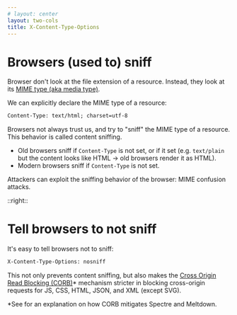 ```yaml
---
# layout: center
layout: two-cols
title: X-Content-Type-Options
---
```

<h1>Browsers (used to) sniff</h1>

<Transform scale="0.9">

Browser don't look at the file extension of a resource. Instead, they look at its [MIME type (aka media type)](https://www.iana.org/assignments/media-types/media-types.xhtml).

We can explicitly declare the MIME type of a resource:

```txt
Content-Type: text/html; charset=utf-8
```

Browsers not always trust us, and try to "sniff" the MIME type of a resource. This behavior is called <span class="color:accent">content sniffing</span>.

- Old browsers sniff if `Content-Type` is not set, or if it set (e.g. `text/plain` but the content looks like HTML → old browsers render it as HTML).
- Modern browsers sniff if `Content-Type` is not set.

Attackers can exploit the sniffing behavior of the browser: <span class="color:accent">MIME confusion attacks</span>.

</Transform>

::right::

<h1>Tell browsers to not sniff</h1>

<Transform scale="0.9">

It's easy to tell browsers not to sniff:

```txt
X-Content-Type-Options: nosniff
```

This not only prevents content sniffing, but also makes the [Cross Origin Read Blocking (CORB)](https://chromium.googlesource.com/chromium/src/+/main/services/network/cross_origin_read_blocking_explainer.md)* mechanism stricter in blocking cross-origin requests for JS, CSS, HTML, JSON, and XML (except SVG).

<p>*See <Anchor href="https://youtu.be/vfAHa5GBLio?si=sQ7PZFmASEtrHl9f&t=1102" text="Cross-origin fetches - HTTP 203" /> for an explanation on how CORB mitigates Spectre and Meltdown.</p>

</Transform>

<!--
Content sniffing is also called media type sniffing or MIME sniffing.

When the `Content-Type` header is not set, Chrome may analyze the first few bytes of the resource to determine its type. For example, if it encounters the `<!DOCTYPE html>` declaration at the beginning of a file, it may assume the file is an HTML document. It's basically a [Duck Test](https://en.wikipedia.org/wiki/Duck_test):

> If it looks like a duck, swims like a duck, and quacks like a duck, then it probably is a duck.

Any [post-2017 browser](https://caniuse.com/?search=X-Content-Type-Options) supports `X-Content-Type-Options`.

- [MIME sniffing in browsers and the security implications](https://coalfire.com/the-coalfire-blog/mime-sniffing-in-browsers-and-the-security)
- [Is mime-sniffing still something to protect against with modern browsers (with X-Content-Type-Options)?](https://security.stackexchange.com/questions/256357/is-mime-sniffing-still-something-to-protect-against-with-modern-browsers-with-x)
- [MIME Sniffing](https://www.keycdn.com/support/what-is-mime-sniffing)

Cross-origin reads are disallowed by the same-origin policy, but resources are still read if you embed them. So the browser succesfully reads a cross-origin resource, then disallows it. Instead, with CORB a suspect cross-origin read is **immediately blocked** and does not enter the renderer process.

> In most browsers, it keeps such data out of untrusted script execution contexts. In browsers with Site Isolation, it can keep such data out of untrusted renderer processes entirely, helping even against side channel attacks.
-->
